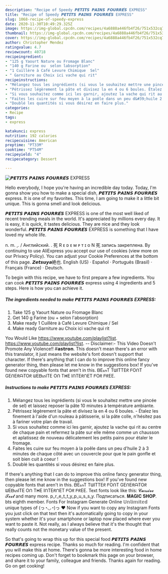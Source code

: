 ```yaml
---
description: "Recipe of Speedy 𝙋𝙀𝙏𝙄𝙏𝙎 𝙋𝘼𝙄𝙉𝙎 𝙁𝙊𝙐𝙍𝙍𝙀́𝙎 EXPRESS"
title: "Recipe of Speedy 𝙋𝙀𝙏𝙄𝙏𝙎 𝙋𝘼𝙄𝙉𝙎 𝙁𝙊𝙐𝙍𝙍𝙀́𝙎 EXPRESS"
slug: 1068-recipe-of-speedy-express
date: 2020-11-30T10:49:29.325Z
image: https://img-global.cpcdn.com/recipes/4a6888a446fb4f26/751x532cq70/𝙋𝙀𝙏𝙄𝙏𝙎-𝙋𝘼𝙄𝙉𝙎-𝙁𝙊𝙐𝙍𝙍𝙀́𝙎-express-photo-principale-de-la-recette.jpg
thumbnail: https://img-global.cpcdn.com/recipes/4a6888a446fb4f26/751x532cq70/𝙋𝙀𝙏𝙄𝙏𝙎-𝙋𝘼𝙄𝙉𝙎-𝙁𝙊𝙐𝙍𝙍𝙀́𝙎-express-photo-principale-de-la-recette.jpg
cover: https://img-global.cpcdn.com/recipes/4a6888a446fb4f26/751x532cq70/𝙋𝙀𝙏𝙄𝙏𝙎-𝙋𝘼𝙄𝙉𝙎-𝙁𝙊𝙐𝙍𝙍𝙀́𝙎-express-photo-principale-de-la-recette.jpg
author: Christopher Mendez
ratingvalue: 4.7
reviewcount: 40718
recipeingredient:
- "125 g Yaourt Nature ou Fromage Blanc"
- "140 g Farine ou  selon labsorption"
- "1 Cuillère à Café Levure Chimique  Sel"
- " Garniture au Choix ici vache qui rit"
recipeinstructions:
- "Mélangez tous les ingrédients (si vous le souhaitez mettre une pincée de sel) et laissez reposer la pâte 10 minutes à température ambiante."
- "Pétrissez légèrement la pâte et divisez la en 4 ou 6 boules. Étalez les finement à l&#39;aide d&#39;un rouleau à pâtisserie, si la pâte colle, n&#39;hésitez pas à fariner votre plan de travail."
- "Si vous souhaitez comme ici les garnir, ajoutez la vache qui rit au centre de chaque pain et refermez la pâte sur elle même comme un chausson et aplatissez de nouveau délicatement les petits pains pour étaler le fromage."
- "Faites les cuire sur feu moyen à la poêle dans un peu d&#39;huile 2 à 3 minutes de chaque côté avec un couvercle pour que le pain gonfle et soit bien cuit à coeur !"
- "Doublé les quantités si vous désirez en faire plus."
categories:
- Recipe
tags:
- express

katakunci: express 
nutrition: 192 calories
recipecuisine: American
preptime: "PT33M"
cooktime: "PT54M"
recipeyield: "4"
recipecategory: Dessert

---
```



![𝙋𝙀𝙏𝙄𝙏𝙎 𝙋𝘼𝙄𝙉𝙎 𝙁𝙊𝙐𝙍𝙍𝙀́𝙎 EXPRESS](https://img-global.cpcdn.com/recipes/4a6888a446fb4f26/751x532cq70/𝙋𝙀𝙏𝙄𝙏𝙎-𝙋𝘼𝙄𝙉𝙎-𝙁𝙊𝙐𝙍𝙍𝙀́𝙎-express-photo-principale-de-la-recette.jpg)

Hello everybody, I hope you're having an incredible day today. Today, I'm gonna show you how to make a special dish, 𝙋𝙀𝙏𝙄𝙏𝙎 𝙋𝘼𝙄𝙉𝙎 𝙁𝙊𝙐𝙍𝙍𝙀́𝙎 express. It is one of my favorites. This time, I am going to make it a little bit unique. This is gonna smell and look delicious.

𝙋𝙀𝙏𝙄𝙏𝙎 𝙋𝘼𝙄𝙉𝙎 𝙁𝙊𝙐𝙍𝙍𝙀́𝙎 EXPRESS is one of the most well liked of recent trending meals in the world. It's appreciated by millions every day. It is easy, it is quick, it tastes delicious. They are nice and they look wonderful. 𝙋𝙀𝙏𝙄𝙏𝙎 𝙋𝘼𝙄𝙉𝙎 𝙁𝙊𝙐𝙍𝙍𝙀́𝙎 EXPRESS is something that I have loved my whole life.

n. m. ,. / Английский. . 死 R ᴇ ᴅ ᴇ ᴍ ᴘ ᴛ ɪ ᴏ N 死 запись закреплена. By continuing to use AliExpress you accept our use of cookies (view more on our Privacy Policy). You can adjust your Cookie Preferences at the bottom of this page. 𝙕𝙚𝙩𝙨𝙪𝙮𝙖絶也. English (US) · Español · Português (Brasil) · Français (France) · Deutsch.


To begin with this recipe, we have to first prepare a few ingredients. You can cook 𝙋𝙀𝙏𝙄𝙏𝙎 𝙋𝘼𝙄𝙉𝙎 𝙁𝙊𝙐𝙍𝙍𝙀́𝙎 express using 4 ingredients and 5 steps. Here is how you can achieve it.

<!--inarticleads1-->

##### The ingredients needed to make 𝙋𝙀𝙏𝙄𝙏𝙎 𝙋𝘼𝙄𝙉𝙎 𝙁𝙊𝙐𝙍𝙍𝙀́𝙎 EXPRESS:

1. Take 125 g Yaourt Nature ou Fromage Blanc
1. Get 140 g Farine (ou + selon l&#39;absorption)
1. Make ready 1 Cuillère à Café Levure Chimique / Sel
1. Make ready  Garniture au Choix ici vache qui rit


You Would Like https://www.youtube.com/playlist?list. https://www.youtube.com/playlist?list. -- Disclaimer:- This Video Doesn&#39;t Promote Any Violence!! #𝗮𝘀𝘁𝗿𝗼𝗻. This doesn&#39;t mean there&#39;s an error with this translator, it just means the website&#39;s font doesn&#39;t support that character. If there&#39;s anything that I can do to improve this online fancy generator thing, then please let me know in the suggestions box! If you&#39;ve found new copyable fonts that aren&#39;t in this. ᗷEᔕT TᗯITTEᖇ ᖴOᑎT GEᑎEᖇᗩTOᖇ ᗯEᗷᔕITE Oᑎ TᕼE IᑎTEᖇᑎET ᖴOᖇ ᖴᖇEE. 

<!--inarticleads2-->

##### Instructions to make 𝙋𝙀𝙏𝙄𝙏𝙎 𝙋𝘼𝙄𝙉𝙎 𝙁𝙊𝙐𝙍𝙍𝙀́𝙎 EXPRESS:

1. Mélangez tous les ingrédients (si vous le souhaitez mettre une pincée de sel) et laissez reposer la pâte 10 minutes à température ambiante.
1. Pétrissez légèrement la pâte et divisez la en 4 ou 6 boules. - Étalez les finement à l&#39;aide d&#39;un rouleau à pâtisserie, si la pâte colle, n&#39;hésitez pas à fariner votre plan de travail.
1. Si vous souhaitez comme ici les garnir, ajoutez la vache qui rit au centre de chaque pain et refermez la pâte sur elle même comme un chausson et aplatissez de nouveau délicatement les petits pains pour étaler le fromage.
1. Faites les cuire sur feu moyen à la poêle dans un peu d&#39;huile 2 à 3 minutes de chaque côté avec un couvercle pour que le pain gonfle et soit bien cuit à coeur !
1. Doublé les quantités si vous désirez en faire plus.


If there&#39;s anything that I can do to improve this online fancy generator thing, then please let me know in the suggestions box! If you&#39;ve found new copyable fonts that aren&#39;t in this. ᗷEᔕT TᗯITTEᖇ ᖴOᑎT GEᑎEᖇᗩTOᖇ ᗯEᗷᔕITE Oᑎ TᕼE IᑎTEᖇᑎET ᖴOᖇ ᖴᖇEE. Text fonts look like this: 𝓒𝓾𝓻𝓼𝓲𝓿𝓮 𝓣𝓮𝔁𝓽 and many more. p_r_e_t_t_y_p_u_s_s_y. Подписаться. 𝐌𝐀𝐆𝐈𝐂 𝐒𝐇𝐎𝐏. bts eighth member. Fonts For Instagram Generate Online 𝕌𝕟𝕝𝕚𝕞𝕚𝕥𝕖𝕕 unique types of (っ◔◡◔)っ ♥ Now if you want to copy any Instagram Fonts you just click on that text then it&#39;s automatically going to copy in your system whether it&#39;s your smartphone or laptop now placed where ever you want to paste it. Not really, as I always believe that it&#39;s the thought that really counts not the monetary value of the present. 

So that's going to wrap this up for this special food 𝙋𝙀𝙏𝙄𝙏𝙎 𝙋𝘼𝙄𝙉𝙎 𝙁𝙊𝙐𝙍𝙍𝙀́𝙎 express recipe. Thanks so much for reading. I'm confident that you will make this at home. There's gonna be more interesting food in home recipes coming up. Don't forget to bookmark this page on your browser, and share it to your family, colleague and friends. Thanks again for reading. Go on get cooking!
